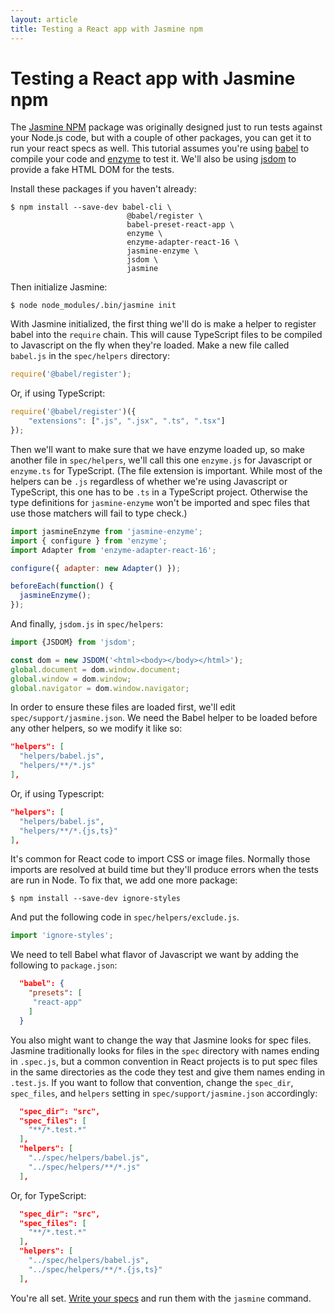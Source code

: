 ```yaml
---
layout: article
title: Testing a React app with Jasmine npm
---
```


# Testing a React app with Jasmine npm

The [Jasmine NPM](/setup/nodejs.html) package was originally designed just to run tests against your Node.js code, but with a couple of other packages, you can get it to run your react specs as well. This tutorial assumes you're using [babel](https://www.npmjs.com/package/babel) to compile your code and [enzyme](https://www.npmjs.com/package/enzyme) to test it. We'll also be using [jsdom](https://www.npmjs.com/package/jsdom) to provide a fake HTML DOM for the tests.

Install these packages if you haven't already:

```shell
$ npm install --save-dev babel-cli \
                          @babel/register \
                          babel-preset-react-app \
                          enzyme \
                          enzyme-adapter-react-16 \
                          jasmine-enzyme \
                          jsdom \
                          jasmine
```

Then initialize Jasmine:

```shell
$ node node_modules/.bin/jasmine init
```

With Jasmine initialized, the first thing we'll do is make a helper to register babel into the `require` chain. This will cause TypeScript files to be compiled to Javascript on the fly when they're loaded. Make a new file called `babel.js` in the `spec/helpers` directory:

```javascript
require('@babel/register');
```

Or, if using TypeScript:

```javascript
require('@babel/register')({
    "extensions": [".js", ".jsx", ".ts", ".tsx"]
});

```


Then we'll want to make sure that we have enzyme loaded up, so make another file in `spec/helpers`, we'll call this one `enzyme.js` for Javascript or `enzyme.ts` for TypeScript. (The file extension is important. While most of the helpers can be `.js` regardless of whether we're using Javascript or TypeScript, this one has to be `.ts` in a TypeScript project. Otherwise the type definitions for `jasmine-enzyme` won't be imported and spec files that use those matchers will fail to type check.)

```javascript
import jasmineEnzyme from 'jasmine-enzyme';
import { configure } from 'enzyme';
import Adapter from 'enzyme-adapter-react-16';

configure({ adapter: new Adapter() });

beforeEach(function() {
  jasmineEnzyme();
});
```

And finally, `jsdom.js` in `spec/helpers`:

```javascript
import {JSDOM} from 'jsdom';

const dom = new JSDOM('<html><body></body></html>');
global.document = dom.window.document;
global.window = dom.window;
global.navigator = dom.window.navigator;
```

In order to ensure these files are loaded first, we'll edit `spec/support/jasmine.json`. We need the Babel helper to be loaded before any other helpers, so we modify it like so:

```json
"helpers": [
  "helpers/babel.js",
  "helpers/**/*.js"
],
```

Or, if using Typescript:

```json
"helpers": [
  "helpers/babel.js",
  "helpers/**/*.{js,ts}"
],
```

It's common for React code to import CSS or image files. Normally those imports are resolved at build time but they'll produce errors when the tests are run in Node. To fix that, we add one more package:

```shell
$ npm install --save-dev ignore-styles
```

And put the following code in `spec/helpers/exclude.js`.

```javascript
import 'ignore-styles';
```

We need to tell Babel what flavor of Javascript we want by adding the following to `package.json`:

```json
  "babel": {
    "presets": [
     "react-app"
    ]
  }
```

You also might want to change the way that Jasmine looks for spec files. Jasmine traditionally looks for files in the `spec` directory with names ending in `.spec.js`, but a common convention in React projects is to put spec files in the same directories as the code they test and give them names ending in `.test.js`. If you want to follow that convention, change the `spec_dir`, `spec_files`, and `helpers` setting in `spec/support/jasmine.json` accordingly:

```json
  "spec_dir": "src",
  "spec_files": [
    "**/*.test.*"
  ],
  "helpers": [
    "../spec/helpers/babel.js",
    "../spec/helpers/**/*.js"
  ],

```

Or, for TypeScript:
```json
  "spec_dir": "src",
  "spec_files": [
    "**/*.test.*"
  ],
  "helpers": [
    "../spec/helpers/babel.js",
    "../spec/helpers/**/*.{js,ts}"
  ],

```

You're all set. [Write your specs](/tutorials/your_first_suite.html) and run them with the `jasmine` command.
